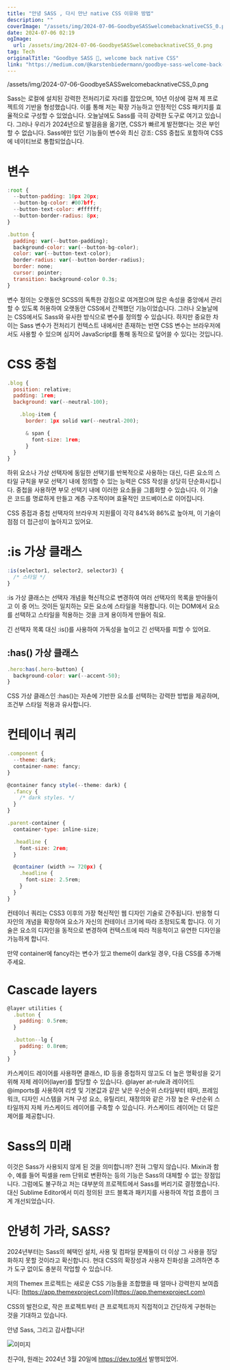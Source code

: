 ```yaml
---
title: "안녕 SASS , 다시 만난 native CSS 이유와 방법"
description: ""
coverImage: "/assets/img/2024-07-06-GoodbyeSASSwelcomebacknativeCSS_0.png"
date: 2024-07-06 02:19
ogImage:
  url: /assets/img/2024-07-06-GoodbyeSASSwelcomebacknativeCSS_0.png
tag: Tech
originalTitle: "Goodbye SASS 👋, welcome back native CSS"
link: "https://medium.com/@karstenbiedermann/goodbye-sass-welcome-back-native-css-b3beb096d2b4"
---
```


/assets/img/2024-07-06-GoodbyeSASSwelcomebacknativeCSS_0.png

Sass는 로컬에 설치된 강력한 전처리기로 자리를 잡았으며, 10년 이상에 걸쳐 제 프로젝트의 기반을 형성했습니다. 이를 통해 저는 확장 가능하고 안정적인 CSS 패키지를 효율적으로 구성할 수 있었습니다. 오늘날에도 Sass를 극히 강력한 도구로 여기고 있습니다. 그러나 우리가 2024년으로 발걸음을 옮기면, CSS가 빠르게 발전했다는 것은 부인할 수 없습니다. Sass에만 있던 기능들이 변수와 최신 강조: CSS 중첩도 포함하여 CSS에 네이티브로 통합되었습니다.

# 변수

```js
:root {
  --button-padding: 10px 20px;
  --button-bg-color: #007bff;
  --button-text-color: #ffffff;
  --button-border-radius: 8px;
}

.button {
  padding: var(--button-padding);
  background-color: var(--button-bg-color);
  color: var(--button-text-color);
  border-radius: var(--button-border-radius);
  border: none;
  cursor: pointer;
  transition: background-color 0.3s;
}
```

<div class="content-ad"></div>

변수 정의는 오랫동안 SCSS의 독특한 강점으로 여겨졌으며 많은 속성을 중앙에서 관리할 수 있도록 허용하여 오랫동안 CSS에서 간젝했던 기능이었습니다. 그러나 오늘날에는 CSS에서도 Sass와 유사한 방식으로 변수를 정의할 수 있습니다. 하지만 중요한 차이는 Sass 변수가 전처리기 컨텍스트 내에서만 존재하는 반면 CSS 변수는 브라우저에서도 사용할 수 있으며 심지어 JavaScript를 통해 동적으로 덮어쓸 수 있다는 것입니다.

# CSS 중첩

```js
.blog {
  position: relative;
  padding: 1rem;
  background: var(--neutral-100);

    .blog-item {
      border: 1px solid var(--neutral-200);

      & span {
        font-size: 1rem;
      }
  }
}
```

하위 요소나 가상 선택자에 동일한 선택기를 반복적으로 사용하는 대신, 다른 요소의 스타일 규칙을 부모 선택기 내에 정의할 수 있는 능력은 CSS 작성을 상당히 단순화시킵니다. 중첩을 사용하면 부모 선택기 내에 이러한 요소들을 그룹화할 수 있습니다. 이 기술은 코드를 명료하게 만들고 계층 구조적이며 효율적인 코드베이스로 이어집니다.

<div class="content-ad"></div>

CSS 중접과 중첩 선택자의 브라우저 지원률이 각각 84%와 86%로 높아져, 이 기술이 점점 더 접근성이 높아지고 있어요.

# :is 가상 클래스

```js
:is(selector1, selector2, selector3) {
  /* 스타일 */
}
```

:is 가상 클래스는 선택자 개념을 혁신적으로 변경하여 여러 선택자의 목록을 받아들이고 이 중 어느 것이든 일치하는 모든 요소에 스타일을 적용합니다. 이는 DOM에서 요소를 선택하고 스타일을 적용하는 것을 크게 용이하게 만들어 줘요.

<div class="content-ad"></div>

긴 선택자 목록 대신 :is()를 사용하여 가독성을 높이고 긴 선택자를 피할 수 있어요.

## :has() 가상 클래스

```js
.hero:has(.hero-button) {
  background-color: var(--accent-50);
}
```

CSS 가상 클래스인 :has()는 자손에 기반한 요소를 선택하는 강력한 방법을 제공하며, 조건부 스타일 적용과 유사합니다.

<div class="content-ad"></div>

# 컨테이너 쿼리

```js
.component {
  --theme: dark;
  container-name: fancy;
}

@container fancy style(--theme: dark) {
  .fancy {
    /* dark styles. */
  }
}
```

```js
.parent-container {
  container-type: inline-size;

  .headline {
    font-size: 2rem;
  }

  @container (width >= 720px) {
    .headline {
      font-size: 2.5rem;
    }
  }
}
```

컨테이너 쿼리는 CSS3 이후의 가장 혁신적인 웹 디자인 기술로 간주됩니다. 반응형 디자인의 개념을 확장하여 요소가 자신의 컨테이너 크기에 따라 조정되도록 합니다. 이 기술은 요소의 디자인을 동적으로 변경하여 컨텍스트에 따라 적응적이고 유연한 디자인을 가능하게 합니다.

<div class="content-ad"></div>

만약 container에 fancy라는 변수가 있고 theme이 dark일 경우, 다음 CSS를 추가해주세요.

# Cascade layers

```js
@layer utilities {
  .button {
    padding: 0.5rem;
  }

  .button--lg {
    padding: 0.8rem;
  }
}
```

카스케이드 레이어를 사용하면 클래스, ID 등을 중첩하지 않고도 더 높은 명확성을 갖기 위해 자체 레이어(layer)를 할당할 수 있습니다. @layer at-rule과 레이어드 @imports를 사용하여 리셋 및 기본값과 같은 낮은 우선순위 스타일부터 테마, 프레임워크, 디자인 시스템을 거쳐 구성 요소, 유틸리티, 재정의와 같은 가장 높은 우선순위 스타일까지 자체 카스케이드 레이어를 구축할 수 있습니다. 카스케이드 레이어는 더 많은 제어를 제공합니다.

<div class="content-ad"></div>

# Sass의 미래

이것은 Sass가 사용되지 않게 된 것을 의미합니까? 전혀 그렇지 않습니다. Mixin과 함수, 예를 들어 픽셀을 rem 단위로 변환하는 등의 기능은 Sass의 대체할 수 없는 장점입니다. 그럼에도 불구하고 저는 대부분의 프로젝트에서 Sass를 버리기로 결정했습니다. 대신 Sublime Editor에서 미리 정의된 코드 블록과 패키지를 사용하여 작업 흐름이 크게 개선되었습니다.

# 안녕히 가라, SASS?

2024년부터는 Sass의 혜택인 설치, 사용 및 컴파일 문제들이 더 이상 그 사용을 정당화하지 못할 것이라고 확신합니다. 현대 CSS의 확장성과 사용자 친화성을 고려하면 추가 도구 없이도 충분히 작업할 수 있습니다.

<div class="content-ad"></div>

저의 Themex 프로젝트는 새로운 CSS 기능들을 조합했을 때 얼마나 강력한지 보여줍니다: [https://app.themexproject.com](https://app.themexproject.com)

CSS의 발전으로, 작은 프로젝트부터 큰 프로젝트까지 직접적이고 간단하게 구현하는 것을 기대하고 있습니다.

안녕 Sass, 그리고 감사합니다!

![이미지](https://miro.medium.com/v2/resize:fit:1000/1*zE69ta024X0m4DJM4jRXlQ.gif)

<div class="content-ad"></div>

친구야, 원래는 2024년 3월 20일에 https://dev.to에서 발행되었어.
